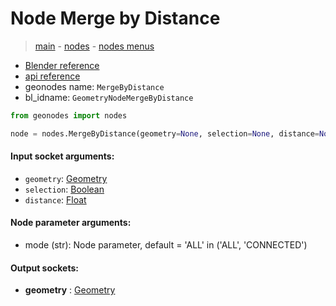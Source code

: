 # Node Merge by Distance

> [main](../structure.md) - [nodes](nodes.md) - [nodes menus](nodes_menus.md)

- [Blender reference](https://docs.blender.org/manual/en/latest/modeling/geometry_nodes/geometry/merge_by_distance.html)
- [api reference](https://docs.blender.org/api/current/bpy.types.GeometryNodeMergeByDistance.html)
- geonodes name: `MergeByDistance`
- bl_idname: `GeometryNodeMergeByDistance`

```python
from geonodes import nodes

node = nodes.MergeByDistance(geometry=None, selection=None, distance=None, mode='ALL')
```

#### Input socket arguments:

- `geometry`: [Geometry](Geometry.md)
- `selection`: [Boolean](Boolean.md)
- `distance`: [Float](Float.md)

#### Node parameter arguments:

- mode (str): Node parameter, default = 'ALL' in ('ALL', 'CONNECTED')

#### Output sockets:

- **geometry** : [Geometry](Geometry.md)

